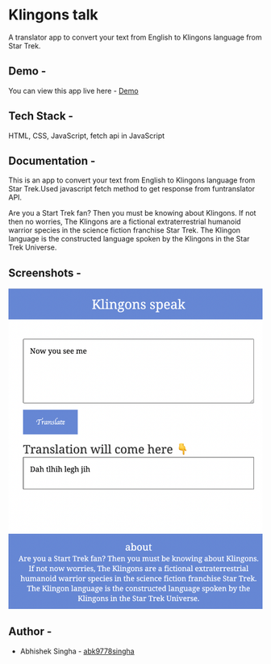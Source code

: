 
# Klingons talk

A translator app to convert your text from English to Klingons language from Star Trek.

## Demo -

You can view this app live here - [Demo](https://)

## Tech Stack -

HTML, CSS, JavaScript, fetch api in JavaScript


## Documentation -

This is an app to convert your text from English to Klingons language from Star Trek.Used javascript fetch method to get response from funtranslator API.


Are you a Start Trek fan? Then you must be knowing about Klingons. If not then no worries, The Klingons are a fictional extraterrestrial humanoid warrior species in the science fiction franchise Star Trek. The Klingon language is the constructed language spoken by the Klingons in the Star Trek Universe.


## Screenshots -

![App Screenshot](/img/klingonstalk.png)


## Author -

- Abhishek Singha - [abk9778singha](https://github.com/abk9778singha)

